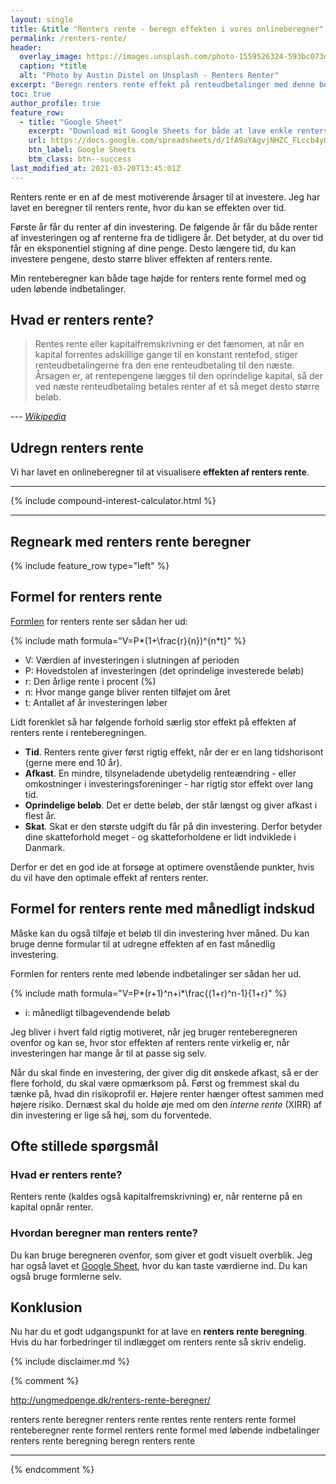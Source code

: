```yaml
---
layout: single
title: &title "Renters rente - beregn effekten i vores onlineberegner"
permalink: /renters-rente/
header:
  overlay_image: https://images.unsplash.com/photo-1559526324-593bc073d938?ixlib=rb-1.2.1&ixid=eyJhcHBfaWQiOjEyMDd9&auto=format&fit=crop&w=2000&q=80
  caption: *title
  alt: "Photo by Austin Distel on Unsplash - Renters Renter"
excerpt: "Beregn renters rente effekt på renteudbetalinger med denne beregner. Se renters rente formel er med konstant rentefod og mulighed for løbende kapitalindskud."
toc: true
author_profile: true
feature_row:
  - title: "Google Sheet"
    excerpt: "Download mit Google Sheets for både at lave enkle renters rente beregninger og mere avancerede renters rente beregninger med løbende indskud."
    url: https://docs.google.com/spreadsheets/d/1fA9aYAgvjNHZC_FLccb4yOMVz7FTxrDFw0JOa-CG_ew/copy
    btn_label: Google Sheets
    btm_class: btn--success
last_modified_at: 2021-03-20T13:45:01Z
---
```


Renters rente er en af de mest motiverende årsager til at investere. Jeg har lavet en beregner til renters rente, hvor du kan se effekten over tid.

Første år får du renter af din investering. De følgende år får du både renter af investeringen og af renterne fra de tidligere år. Det betyder, at du over tid får en eksponentiel stigning af dine penge. Desto længere tid, du kan investere pengene, desto større bliver effekten af renters rente.

Min renteberegner kan både tage højde for renters rente formel med og uden løbende indbetalinger.

## Hvad er renters rente?

> Rentes rente eller kapitalfremskrivning er det fænomen, at når en kapital forrentes adskillige gange til en konstant rentefod, stiger renteudbetalingerne fra den ene renteudbetaling til den næste. Årsagen er, at rentepengene lægges til den oprindelige kapital, så der ved næste renteudbetaling betales renter af et så meget desto større beløb.

<cite>--- [Wikipedia](https://da.wikipedia.org/wiki/Rentes_rente)</cite>

## Udregn renters rente

Vi har lavet en onlineberegner til at visualisere **effekten af renters rente**.

***

{% include compound-interest-calculator.html %}

***

## Regneark med renters rente beregner

{% include feature_row type="left" %}

## Formel for renters rente

[Formlen](http://www.helpfulcalculators.com/compound-interest-calculator) for renters rente ser sådan her ud:

{% include math formula="V=P*(1+\frac{r}{n})^{n*t}" %}

- V: Værdien af investeringen i slutningen af perioden
- P: Hovedstolen af investeringen (det oprindelige investerede beløb)
- r: Den årlige rente i procent (%)
- n: Hvor mange gange bliver renten tilføjet om året
- t: Antallet af år investeringen løber

Lidt forenklet så har følgende forhold særlig stor effekt på effekten af renters rente i renteberegningen.

- **Tid**. Renters rente giver først rigtig effekt, når der er en lang tidshorisont (gerne mere end 10 år).
- **Afkast**. En mindre, tilsyneladende ubetydelig renteændring - eller omkostninger i investeringsforeninger - har rigtig stor effekt over lang tid.
- **Oprindelige beløb**. Det er dette beløb, der står længst og giver afkast i flest år.
- **Skat**. Skat er den største udgift du får på din investering. Derfor betyder dine skatteforhold meget - og skatteforholdene er lidt indviklede i Danmark.

Derfor er det en god ide at forsøge at optimere ovenstående punkter, hvis du vil have den optimale effekt af renters renter.

## Formel for renters rente med månedligt indskud

Måske kan du også tilføje et beløb til din investering hver måned. Du kan bruge denne formular til at udregne effekten af en fast månedlig investering.

Formlen for renters rente med løbende indbetalinger ser sådan her ud.

{% include math formula="V=P*(r+1)^n+i*\frac{(1+r)^n-1}{1+r}" %}

- i: månedligt tilbagevendende beløb

Jeg bliver i hvert fald rigtig motiveret, når jeg bruger renteberegneren ovenfor og kan se, hvor stor effekten af renters rente virkelig er, når investeringen har mange år til at passe sig selv.

Når du skal finde en investering, der giver dig dit ønskede afkast, så er der flere forhold, du skal være opmærksom på. Først og fremmest skal du tænke på, hvad din risikoprofil er. Højere renter hænger oftest sammen med højere risiko. Dernæst skal du holde øje med om den _interne rente_ (XIRR) af din investering er lige så høj, som du forventede.

## Ofte stillede spørgsmål

### Hvad er renters rente?

Renters rente (kaldes også kapitalfremskrivning) er, når renterne på en kapital opnår renter.

### Hvordan beregner man renters rente?

Du kan bruge beregneren ovenfor, som giver et godt visuelt overblik. Jeg har også lavet et [Google Sheet](https://docs.google.com/spreadsheets/d/1fA9aYAgvjNHZC_FLccb4yOMVz7FTxrDFw0JOa-CG_ew/copy), hvor du kan taste værdierne ind. Du kan også bruge formlerne selv.

## Konklusion

Nu har du et godt udgangspunkt for at lave en **renters rente beregning**. Hvis du har forbedringer til indlægget om renters rente så skriv endelig.

{% include disclaimer.md %}

{% comment %}

http://ungmedpenge.dk/renters-rente-beregner/

renters rente beregner
renters rente
rentes rente
renters rente formel
renteberegner
rente formel
renters rente formel med løbende indbetalinger
renters rente beregning
beregn renters rente

***
{% endcomment %}